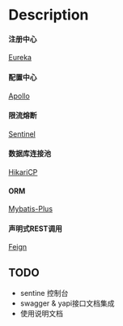 # Description

#### 注册中心   

[Eureka](https://github.com/Netflix/eureka)

#### 配置中心   

[Apollo](https://github.com/ctripcorp/apollo)

#### 限流熔断   

[Sentinel](https://github.com/alibaba/Sentinel)

#### 数据库连接池 

[HikariCP](https://github.com/brettwooldridge/HikariCP)

#### ORM    

[Mybatis-Plus](https://github.com/baomidou/mybatis-plus)

#### 声明式REST调用  

[Feign](https://github.com/OpenFeign/feign)

## TODO

- sentine 控制台
- swagger & yapi接口文档集成
- 使用说明文档


